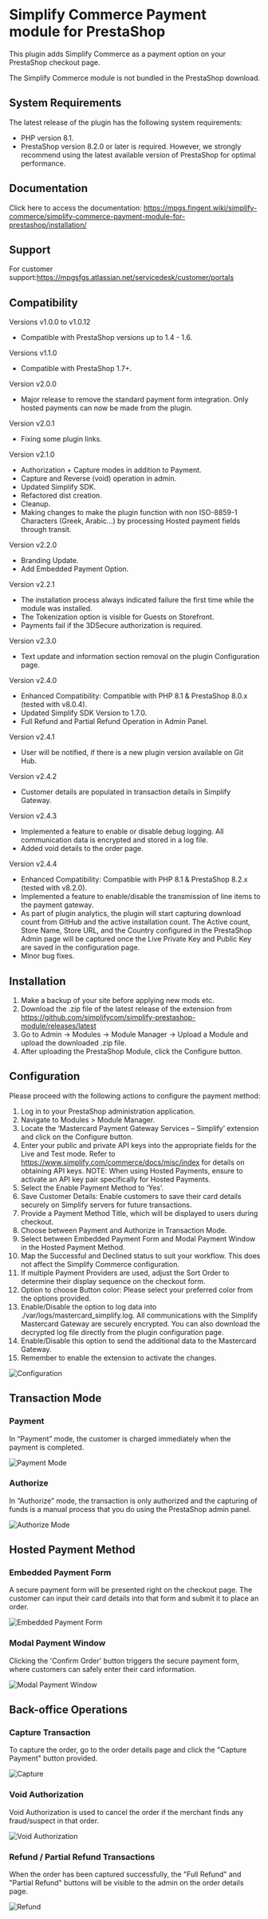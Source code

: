 # Simplify Commerce Payment module for PrestaShop

This plugin adds Simplify Commerce as a payment option on your PrestaShop checkout page.

The Simplify Commerce module is not bundled in the PrestaShop download.

## System Requirements

The latest release of the plugin has the following system requirements:

- PHP version 8.1.
- PrestaShop version 8.2.0 or later is required. However, we strongly recommend using the latest available version of PrestaShop for optimal performance.

## Documentation

Click here to access the documentation: https://mpgs.fingent.wiki/simplify-commerce/simplify-commerce-payment-module-for-prestashop/installation/

## Support

For customer support:https://mpgsfgs.atlassian.net/servicedesk/customer/portals

## Compatibility
Versions v1.0.0 to v1.0.12
- Compatible with PrestaShop versions up to 1.4 - 1.6.

Versions v1.1.0
- Compatible with PrestaShop 1.7+.

Version v2.0.0
- Major release to remove the standard payment form integration. Only hosted payments can now be made from the plugin.

Version v2.0.1
- Fixing some plugin links.

Version v2.1.0
- Authorization + Capture modes in addition to Payment.
- Capture and Reverse (void) operation in admin.
- Updated Simplify SDK.
- Refactored dist creation.
- Cleanup.
- Making changes to make the plugin function with non ISO-8859-1 Characters (Greek, Arabic...) by processing Hosted payment fields through transit.

Version v2.2.0
- Branding Update.
- Add Embedded Payment Option.

Version v2.2.1
- The installation process always indicated failure the first time while the module was installed.
- The Tokenization option is visible for Guests on Storefront.
- Payments fail if the 3DSecure authorization is required.

Version v2.3.0
- Text update and information section removal on the plugin Configuration page.

Version v2.4.0
- Enhanced Compatibility: Compatible with PHP 8.1 & PrestaShop 8.0.x (tested with v8.0.4).
- Updated Simplify SDK Version to 1.7.0.
- Full Refund and Partial Refund Operation in Admin Panel.

Version v2.4.1
- User will be notified, if there is a new plugin version available on Git Hub.

Version v2.4.2
- Customer details are populated in transaction details in Simplify Gateway.

Version v2.4.3
- Implemented a feature to enable or disable debug logging. All communication data is encrypted and stored in a log file.
- Added void details to the order page.

Version v2.4.4
- Enhanced Compatibility: Compatible with PHP 8.1 & PrestaShop 8.2.x (tested with v8.2.0).
- Implemented a feature to enable/disable the transmission of line items to the payment gateway.
- As part of plugin analytics, the plugin will start capturing download count from GitHub and the active installation count. The Active count, Store Name, Store URL, and the Country configured in the PrestaShop Admin page will be captured once the Live Private Key and Public Key are saved in the configuration page.
- Minor bug fixes.

## Installation
1. Make a backup of your site before applying new mods etc.
2. Download the .zip file of the latest release of the extension from https://github.com/simplifycom/simplify-prestashop-module/releases/latest
3. Go to Admin → Modules → Module Manager → Upload a Module and upload the downloaded .zip file.
4. After uploading the PrestaShop Module, click the Configure button. 

## Configuration
Please proceed with the following actions to configure the payment method:

1. Log in to your PrestaShop administration application.
2. Navigate to Modules > Module Manager.
3. Locate the ‘Mastercard Payment Gateway Services – Simplify’ extension and click on the Configure button.
4. Enter your public and private API keys into the appropriate fields for the Live and Test mode. Refer to https://www.simplify.com/commerce/docs/misc/index for details on obtaining API keys. NOTE: When using Hosted Payments, ensure to activate an API key pair specifically for Hosted Payments.
5. Select the Enable Payment Method to ‘Yes’.
6. Save Customer Details: Enable customers to save their card details securely on Simplify servers for future transactions.
7. Provide a Payment Method Title, which will be displayed to users during checkout.
8. Choose between Payment and Authorize in Transaction Mode.  
9. Select between Embedded Payment Form and Modal Payment Window in the Hosted Payment Method.
10. Map the Successful and Declined status to suit your workflow. This does not affect the Simplify Commerce configuration.
11. If multiple Payment Providers are used, adjust the Sort Order to determine their display sequence on the checkout form.
12. Option to choose Button color: Please select your preferred color from the options provided.
13. Enable/Disable the option to log data into ./var/logs/mastercard_simplify.log. All communications with the Simplify Mastercard Gateway are securely encrypted. You can also download the decrypted log file directly from the plugin configuration page.
14. Enable/Disable this option to send the additional data to the Mastercard Gateway.
15. Remember to enable the extension to activate the changes.

![Configuration](docs/images/configuration.png "Configuration")

## Transaction Mode

### Payment

In “Payment” mode, the customer is charged immediately when the payment is completed.

![Payment Mode](docs/images/payment-mode.png "Payment Mode")

### Authorize

In “Authorize” mode, the transaction is only authorized and the capturing of funds is a manual process that you do using the PrestaShop admin panel.

![Authorize Mode](docs/images/authorize-mode.png "Authorize Mode")

## Hosted Payment Method

### Embedded Payment Form

A secure payment form will be presented right on the checkout page. The customer can input their card details into that form and submit it to place an order.

![Embedded Payment Form](docs/images/embedded-payment-form.png "Embedded Payment Form")

### Modal Payment Window

Clicking the 'Confirm Order' button triggers the secure payment form, where customers can safely enter their card information.

![Modal Payment Window](docs/images/modal-payment-window.png "Modal Payment Window")

## Back-office Operations

### Capture Transaction

To capture the order, go to the order details page and click the "Capture Payment" button provided.

![Capture](docs/images/capture.png "Capture")

### Void Authorization

Void Authorization is used to cancel the order if the merchant finds any fraud/suspect in that order.

![Void Authorization](docs/images/void-authorization.png "Void Authorization")

### Refund / Partial Refund Transactions

When the order has been captured successfully, the "Full Refund" and "Partial Refund" buttons will be visible to the admin on the order details page.

![Refund](docs/images/refund-image.png "Refund")

